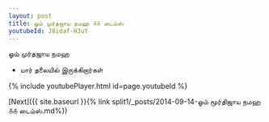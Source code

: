 ```yaml
---
layout: post
title: ஓம் முர்தஜாய நமஹ ௧௧ டைம்ஸ்
youtubeId: J8idaf-H3uY
---
```

 
 
 ஓம் முர்தஜாய நமஹ  
 
 -  யார் தலையில் இருக்கிறார்கள் 
 
  
 
  
 
 
 
 
 
 


{% include youtubePlayer.html id=page.youtubeId %}
 
[Next]({{ site.baseurl }}{% link  split1/_posts/2014-09-14-ஓம் மூர்திஜாய நமஹ ௧௧ டைம்ஸ்.md%})
 
